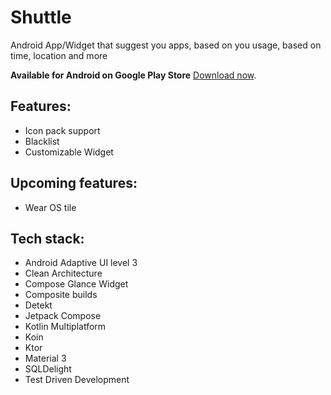 # Shuttle

Android App/Widget that suggest you apps, based on you usage, based on time, location and more

**Available for Android on Google Play Store** [Download now](https://play.google.com/store/apps/details?id=studio.forface.shuttle).

## Features:
- Icon pack support
- Blacklist
- Customizable Widget

## Upcoming features:
- Wear OS tile

## Tech stack:
- Android Adaptive UI level 3
- Clean Architecture
- Compose Glance Widget
- Composite builds
- Detekt
- Jetpack Compose
- Kotlin Multiplatform
- Koin
- Ktor
- Material 3
- SQLDelight
- Test Driven Development
